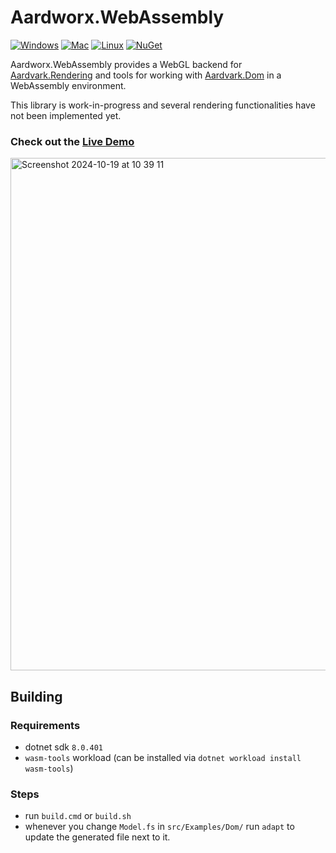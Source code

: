 # Aardworx.WebAssembly

[![Windows](https://github.com/aardworx/aardworx.webassembly/actions/workflows/windows.yml/badge.svg)](https://github.com/aardworx/aardworx.webassembly/actions/workflows/windows.yml)
[![Mac](https://github.com/aardworx/aardworx.webassembly/actions/workflows/mac.yml/badge.svg)](https://github.com/aardworx/aardworx.webassembly/actions/workflows/mac.yml)
[![Linux](https://github.com/aardworx/aardworx.webassembly/actions/workflows/linux.yml/badge.svg)](https://github.com/aardworx/aardworx.webassembly/actions/workflows/linux.yml)
[![NuGet](https://badgen.net/nuget/v/Aardworx.Rendering.WebGL)](https://www.nuget.org/packages/Aardworx.Rendering.WebGL/)

Aardworx.WebAssembly provides a WebGL backend for [Aardvark.Rendering](https://github.com/aardvark-platform/aardvark.rendering) and tools for working with [Aardvark.Dom](https://github.com/aardvark-community/aardvark.dom) in a WebAssembly environment.

This library is work-in-progress and several rendering functionalities have not been implemented yet.

### Check out the [Live Demo](https://georg.haaser.net/WASM/simple/)
<img width="820" alt="Screenshot 2024-10-19 at 10 39 11" src="https://github.com/user-attachments/assets/db8370c9-dac0-4e0d-a1b3-d01d70d1d643">



## Building

### Requirements
* dotnet sdk `8.0.401`
* `wasm-tools` workload (can be installed via `dotnet workload install wasm-tools`)

### Steps
* run `build.cmd` or `build.sh`
* whenever you change `Model.fs` in `src/Examples/Dom/` run `adapt` to update the generated file next to it.
